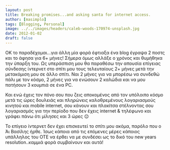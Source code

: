 ```yaml
---
layout: post
title: Breaking promises...and asking santa for internet access.
author: [masimplo]
tags: [Blogging, Personal]
image: ../../images/headers/caleb-woods-170974-unsplash.jpg
date: 2012-01-02
draft: false
---
```


ΟΚ το παραδέχομαι…για άλλη μία φορά έφτιαξα ένα blog έγραψα 2 ποστς και το άφησα για 6+ μήνες! Σήμερα όμως αλλάξε ο χρόνος και θυμήθηκα την ύπαρξη του. Ως υπεράσπιση μου θα παραθέσω την απουσία επίγειας σύνδεσης ίντερνετ στο σπίτι μου τους τελευταίους 2+ μήνες μετά την μετακόμιση μου σε άλλο σπίτι. Ναι 2 μήνες για να μπορέσω να συνδεθώ πάλι με τον κόσμο, 2 μήνες για να ενώσουν 2 καλώδια και να μου πατήσουν 3 κουμπιά σε ένα PC.

Και ενώ έχεις τον πόνο σου που ζεις αποκομένος από τον υπόλοιπο κόσμο μετά τις ώρες δουλειάς και πληρώνεις καλοθρεμένους λογαριασμούς κινητού και mobile internet, σου κάνουν και πλακίτσα στέλνοντας σου λογαριασμός για την περίοδο που δεν έχεις internet & τηλέφωνο και γράφει πάνω ότι μίλησες και 3 ώρες 😐

Το επίγειο ίντερνετ δεν έχει επισκευτεί το σπίτι μου ακόμα, παρόλο που ο Άι Βασίλης ήρθε. Ίσως κάποια από τις επόμενες μέρες κάποιος υπάλληλος του ΟΤΕ να έρθει να με συνδέσει ως το δικό του new years resolution..καμμιά φορά συμβαίνουν και αυτά!
